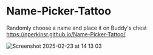 # Name-Picker-Tattoo

Randomly choose a name and place it on Buddy's chest
https://nperkinsr.github.io/Name-Picker-Tattoo/

![Screenshot 2025-02-23 at 14 13 03](https://github.com/user-attachments/assets/6d46ec18-baca-4413-95db-f8191ac980c9)
